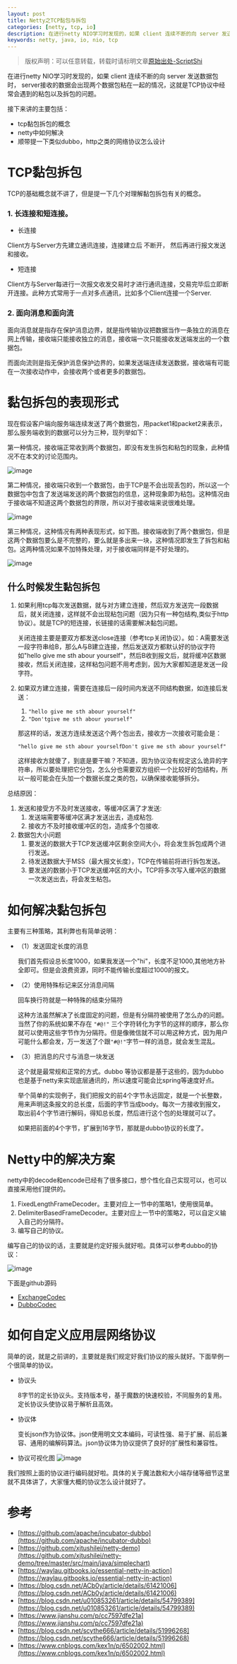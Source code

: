```yaml
---
layout: post
title: Netty之TCP黏包与拆包
categories: [netty, tcp, io]
description: 在进行netty NIO学习时发现的，如果 client 连续不断的向 server 发送数据包时， server接收的数据会出现两个数据包粘在一起的情况，这就是TCP协议中经常会遇到的粘包以及拆包的问题。本文主要讲1.tcp黏包拆包的概念;2.netty中如何解决;3.顺带提一下类似dubbo，http之类的网络协议怎么设计。
keywords: netty, java, io, nio, tcp
---
```


> 版权声明：可以任意转载，转载时请标明文章[原始出处-ScriptShi](http://www.xjtushilei.com/2018/05/31/tcp-codec/)

在进行netty NIO学习时发现的，如果 client 连续不断的向 server 发送数据包时， server接收的数据会出现两个数据包粘在一起的情况，这就是TCP协议中经常会遇到的粘包以及拆包的问题。

接下来讲的主要包括：
- tcp黏包拆包的概念
- netty中如何解决
- 顺带提一下类似dubbo，http之类的网络协议怎么设计



# TCP黏包拆包

TCP的基础概念就不讲了，但是提一下几个对理解黏包拆包有关的概念。

### 1. 长连接和短连接。

- 长连接

Client方与Server方先建立通讯连接，连接建立后 不断开， 然后再进行报文发送和接收。

- 短连接

Client方与Server每进行一次报文收发交易时才进行通讯连接，交易完毕后立即断开连接。此种方式常用于一点对多点通讯，比如多个Client连接一个Server.

### 2. 面向消息和面向流

面向消息就是指存在保护消息边界，就是指传输协议把数据当作一条独立的消息在网上传输，接收端只能接收独立的消息，接收端一次只能接收发送端发出的一个数据包。

而面向流则是指无保护消息保护边界的，如果发送端连续发送数据，接收端有可能在一次接收动作中，会接收两个或者更多的数据包。

# 黏包拆包的表现形式  
现在假设客户端向服务端连续发送了两个数据包，用packet1和packet2来表示，那么服务端收到的数据可以分为三种，现列举如下：

第一种情况，接收端正常收到两个数据包，即没有发生拆包和粘包的现象，此种情况不在本文的讨论范围内。

![image](/images/blog/tcp-codec/1.png)

第二种情况，接收端只收到一个数据包，由于TCP是不会出现丢包的，所以这一个数据包中包含了发送端发送的两个数据包的信息，这种现象即为粘包。这种情况由于接收端不知道这两个数据包的界限，所以对于接收端来说很难处理。

![image](/images/blog/tcp-codec/2.png)

第三种情况，这种情况有两种表现形式，如下图。接收端收到了两个数据包，但是这两个数据包要么是不完整的，要么就是多出来一块，这种情况即发生了拆包和粘包。这两种情况如果不加特殊处理，对于接收端同样是不好处理的。

![image](/images/blog/tcp-codec/3.png)

## 什么时候发生黏包拆包

1. 如果利用tcp每次发送数据，就与对方建立连接，然后双方发送完一段数据后，就关闭连接，这样就不会出现粘包问题（因为只有一种包结构,类似于http协议）。就是TCP的短连接，长链接的话需要解决黏包问题。

    关闭连接主要是要双方都发送close连接（参考tcp关闭协议）。如：A需要发送一段字符串给B，那么A与B建立连接，然后发送双方都默认好的协议字符如"hello give me sth abour yourself"，然后B收到报文后，就将缓冲区数据接收，然后关闭连接，这样粘包问题不用考虑到，因为大家都知道是发送一段字符。

2. 如果双方建立连接，需要在连接后一段时间内发送不同结构数据，如连接后发送：

    1) `"hello give me sth abour yourself"`
    2) `"Don'tgive me sth abour yourself"`

    那这样的话，发送方连续发送这个两个包出去，接收方一次接收可能会是：
   
    `"hello give me sth abour yourselfDon't give me sth abour yourself"`
    
    这样接收方就傻了，到底是要干嘛？不知道，因为协议没有规定这么诡异的字符串，所以要处理把它分包，怎么分也需要双方组织一个比较好的包结构，所以一般可能会在头加一个数据长度之类的包，以确保接收能够拆分。
    
总结原因：

1. 发送和接受方不及时发送接收，等缓冲区满了才发送:
    1. 发送端需要等缓冲区满才发送出去，造成粘包.
    2. 接收方不及时接收缓冲区的包，造成多个包接收.
2. 数据包大小问题
    1. 要发送的数据大于TCP发送缓冲区剩余空间大小，将会发生拆包成两个进行发送。
    2. 待发送数据大于MSS（最大报文长度），TCP在传输前将进行拆包发送。
    3. 要发送的数据小于TCP发送缓冲区的大小，TCP将多次写入缓冲区的数据一次发送出去，将会发生粘包。

# 如何解决黏包拆包

主要有三种策略，其利弊也有简单说明：

- （1）发送固定长度的消息
    
    我们首先假设总长度1000，如果我发送一个"hi"，长度不足1000,其他地方补全即可。但是会浪费资源，同时不能传输长度超过1000的报文。

- （2）使用特殊标记来区分消息间隔

    回车换行符就是一种特殊的结束分隔符
    
    这种方法虽然解决了长度固定的问题，但是有分隔符被使用了怎么办的问题。当然了你的系统如果不存在 `"#@!"` 三个字符转化为字节的这样的顺序，那么你就可以使用这些字节作为分隔符。但是像微信就不可以用这种方式，因为用户可能什么都会发，万一发送了个跟`"#@!"`字节一样的消息，就会发生混乱。
    

- （3）把消息的尺寸与消息一块发送

    这个就是最常规和正常的方式。dubbo 等协议都是基于这些的，因为dubbo也是基于netty来实现底层通讯的，所以速度可能会比spring等速度好点。
    
    举个简单的实现例子，我们把报文的前4个字节永远固定，就是一个长整数，用来声明这条报文的总长度，后面的字节当成body。每次一方接收到报文，取出前4个字节进行解码，得知总长度，然后进行这个包的处理就可以了。
    
    如果把前面的4个字节，扩展到16字节，那就是dubbo协议的长度了。

# Netty中的解决方案

netty中的decode和encode已经有了很多接口，想个性化自己实现可以，也可以直接采用他们提供的。

1. FixedLengthFrameDecoder。主要对应上一节中的策略1，使用很简单。
2. DelimiterBasedFrameDecoder。主要对应上一节中的策略2，可以自定义输入自己的分隔符。
3. 编写自己的协议。

编写自己的协议的话，主要就是约定好报头就好啦。具体可以参考dubbo的协议：

![image](/images/blog/tcp-codec/4.png)


下面是github源码

- [ExchangeCodec](https://github.com/apache/incubator-dubbo/blob/master/dubbo-remoting/dubbo-remoting-api/src/main/java/com/alibaba/dubbo/remoting/exchange/codec/ExchangeCodec.java)
- [DubboCodec](https://github.com/apache/incubator-dubbo/blob/master/dubbo-rpc/dubbo-rpc-dubbo/src/main/java/com/alibaba/dubbo/rpc/protocol/dubbo/DubboCodec.java)

# 如何自定义应用层网络协议

简单的说，就是之前讲的，主要就是我们规定好我们协议的报头就好。下面举例一个很简单的协议。

- 协议头 

    8字节的定长协议头。支持版本号，基于魔数的快速校验，不同服务的复用。定长协议头使协议易于解析且高效。 
- 协议体 

    变长json作为协议体。json使用明文文本编码，可读性强、易于扩展、前后兼容、通用的编解码算法。json协议体为协议提供了良好的扩展性和兼容性。 
- 协议可视化图 
    ![image](/images/blog/tcp-codec/5.png)
    
我们按照上面的协议进行编码就好啦。具体的关于魔法数和大小端存储等细节这里就不具体讲了，大家懂大概的协议怎么设计就好了。


# 参考

- [https://github.com/apache/incubator-dubbo](https://github.com/apache/incubator-dubbo)
- [https://github.com/xjtushilei/netty-demo](https://github.com/xjtushilei/netty-demo/tree/master/src/main/java/simplechart)
- [https://waylau.gitbooks.io/essential-netty-in-action](https://waylau.gitbooks.io/essential-netty-in-action)
- [https://blog.csdn.net/ACb0y/article/details/61421006](https://blog.csdn.net/ACb0y/article/details/61421006)
- [https://blog.csdn.net/u010853261/article/details/54799389](https://blog.csdn.net/u010853261/article/details/54799389)
- [https://www.jianshu.com/p/cc7597dfe21a](https://www.jianshu.com/p/cc7597dfe21a)
- [https://blog.csdn.net/scythe666/article/details/51996268](https://blog.csdn.net/scythe666/article/details/51996268)
- [https://www.cnblogs.com/kex1n/p/6502002.html](https://www.cnblogs.com/kex1n/p/6502002.html)